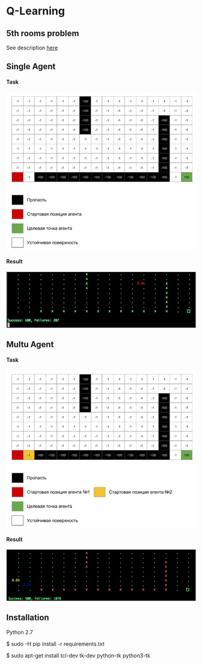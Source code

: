 # Q-Learning

## 5th rooms problem

See description [here](http://mnemstudio.org/path-finding-q-learning-tutorial.htm)

## Single Agent

#### Task

![pic.1](docs/pic1.png)

#### Result

![gif.1](docs/pic1.gif)

## Multu Agent

#### Task

![pic.2](docs/pic2.png)

#### Result

![gif.2](docs/pic2.gif)


## Installation

Python 2.7

$ sudo -H pip install -r requirements.txt

$ sudo apt-get install tcl-dev tk-dev python-tk python3-tk